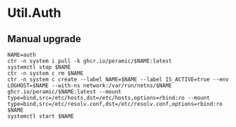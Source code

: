# Util.Auth
## Manual upgrade
    NAME=auth
    ctr -n system i pull -k ghcr.io/peramic/$NAME:latest
    systemctl stop $NAME
    ctr -n system c rm $NAME
    ctr -n system c create --label NAME=$NAME --label IS_ACTIVE=true --env LOGHOST=$NAME --with-ns network:/var/run/netns/$NAME ghcr.io/peramic/$NAME:latest --mount type=bind,src=/etc/hosts,dst=/etc/hosts,options=rbind:ro --mount type=bind,src=/etc/resolv.conf,dst=/etc/resolv.conf,options=rbind:ro $NAME
    systemctl start $NAME

